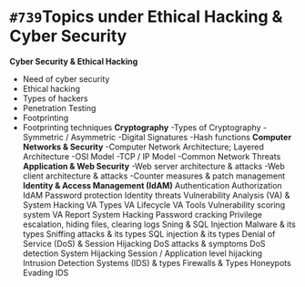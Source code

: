 # **`#739`Topics under Ethical Hacking & Cyber Security**
**Cyber Security & Ethical Hacking**
- Need of cyber security
- Ethical hacking
- Types of hackers
- Penetration Testing
- Footprinting
- Footprinting techniques
**Cryptography**
-Types of Cryptography
-Symmetric / Asymmetric
-Digital Signatures
-Hash functions
**Computer Networks & Security**
-Computer Network Architecture; Layered Architecture
-OSI Model
-TCP / IP Model
-Common Network Threats
**Application & Web Security**
-Web server architecture & attacks
-Web client architecture & attacks
-Counter measures & patch management
**Identity & Access Management (IdAM)**
Authentication
Authorization
IdAM
Password protection
Identity threats
Vulnerability Analysis (VA) & System Hacking
VA Types
VA Lifecycle
VA Tools
Vulnerability scoring system
VA Report
System Hacking
Password cracking
Privilege escalation, hiding files, clearing logs
Sning & SQL Injection
Malware & its types
Sniffing attacks & its types
SQL injection & its types
Denial of Service (DoS) & Session Hijacking
DoS attacks & symptoms
DoS detection
System Hijacking
Session / Application level hijacking
Intrusion Detection Systems (IDS) & types
Firewalls & Types
Honeypots
Evading IDS